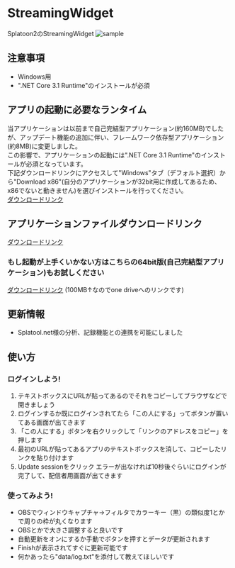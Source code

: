 # StreamingWidget
Splatoon2のStreamingWidget
![sample](https://user-images.githubusercontent.com/6965987/97128982-1aa25b80-1781-11eb-91da-8d4135c96968.png)

## 注意事項
- Windows用
- ".NET Core 3.1 Runtime"のインストールが必須

## アプリの起動に必要なランタイム
当アプリケーションは以前まで自己完結型アプリケーション(約160MB)でしたが、アップデート機能の追加に伴い、フレームワーク依存型アプリケーション(約8MB)に変更しました。  
この影響で、アプリケーションの起動には".NET Core 3.1 Runtime"のインストールが必須となっています。  
下記ダウンロードリンクにアクセスして"Windows"タブ（デフォルト選択）から"Download x86"(自分のアプリケーションが32bit用に作成してあるため、x86でないと動きません)を選びインストールを行ってください。  
[ダウンロードリンク](https://dotnet.microsoft.com/download/dotnet-core/current/runtime)

## アプリケーションファイルダウンロードリンク
[ダウンロードリンク](https://github.com/boomxch/StreamingWidget/raw/master/Splatoon2StreamingWidget.exe)

### もし起動が上手くいかない方はこちらの64bit版(自己完結型アプリケーション)もお試しください
[ダウンロードリンク](https://1drv.ms/u/s!Am_cMZT26Ppfgax4zbCiV47P_tWJvA) (100MB↑なのでone driveへのリンクです)

## 更新情報
- Splatool.net様の分析、記録機能との連携を可能にしました

## 使い方

### ログインしよう!
1. テキストボックスにURLが貼ってあるのでそれをコピーしてブラウザなどで開きましょう
2. ログインするか既にログインされてたら「この人にする」ってボタンが置いてある画面が出てきます
3. 「この人にする」ボタンを右クリックして「リンクのアドレスをコピー」を押します
4. 最初のURLが貼ってあるアプリのテキストボックスを消して、コピーしたリンクを貼り付けます
5. Update sessionをクリック エラーが出なければ10秒後ぐらいにログインが完了して、配信者用画面が出てきます

### 使ってみよう!
- OBSでウィンドウキャプチャ→フィルタでカラーキー（黒）の類似度1とかで周りの枠が丸くなります
- OBSとかで大きさ調整すると良いです
- 自動更新をオンにするか手動でボタンを押すとデータが更新されます
- Finishが表示されてすぐに更新可能です
- 何かあったら"data/log.txt"を添付して教えてほしいです